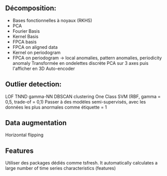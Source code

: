 ## Décomposition:
- Bases fonctionnelles à noyaux (RKHS)
- PCA
- Fourier Basis
- Kernel Basis
- FPCA basis
- FPCA on aligned data
- Kernel on periodogram
- FPCA on periodogram
 -> local anomalies, pattern anomalies, periodicity anomaly
Transformée en ondelettes discrète
PCA sur 3 axes puis l'afficher en 3D
Auto-encoder

## Outlier detection:
LOF
TNND
gamma-NN
DBSCAN clustering
One Class SVM (RBF, gamma = 0,5, trade-of = 0,1)
Passer à des modèles semi-supervisés, avec les données les plus anormales comme étiquette = 1


## Data augmentation
Horizontal flipping

## Features
Utiliser des packages dédiés comme tsfresh. It automatically calculates a large number of time series characteristics (features)






